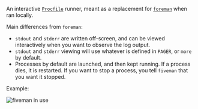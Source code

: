 An interactive [`Procfile`](https://ddollar.github.io/foreman/#PROCFILE) runner, meant as a replacement for [`foreman`](http://ddollar.github.io/foreman/) when ran locally. 

Main differences from `foreman`:

* `stdout` and `stderr` are written off-screen, and can be viewed interactively when you want to observe the log output.
* `stdout` and `stderr` viewing will use whatever is defined in `PAGER`, or `more` by default.
* Processes by default are launched, and then kept running. If a process dies, it is restarted. If you want to stop a process, you tell `fiveman` that you want it stopped. 

Example:

![fiveman in use](https://raw.github.com/netshade/fiveman/master/example.gif)


